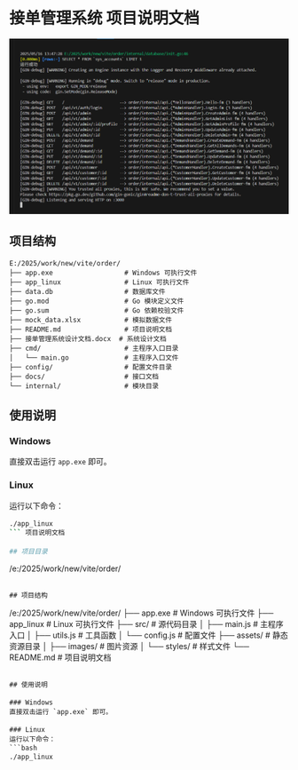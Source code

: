 # 接单管理系统 项目说明文档

![](./assets/image.png)

## 项目结构
```tree
E:/2025/work/new/vite/order/
├── app.exe                  # Windows 可执行文件
├── app_linux                # Linux 可执行文件
├── data.db                  # 数据库文件
├── go.mod                   # Go 模块定义文件
├── go.sum                   # Go 依赖校验文件
├── mock_data.xlsx           # 模拟数据文件
├── README.md                # 项目说明文档
├── 接单管理系统设计文档.docx  # 系统设计文档
├── cmd/                     # 主程序入口目录
│   └── main.go              # 主程序入口文件
├── config/                  # 配置文件目录
├── docs/                    # 接口文档
└── internal/                # 模块目录
```

## 使用说明

### Windows
直接双击运行 `app.exe` 即可。

### Linux
运行以下命令：
```bash
./app_linux
``` 项目说明文档

## 项目目录
```
/e:/2025/work/new/vite/order/
```

## 项目结构
```
/e:/2025/work/new/vite/order/
├── app.exe          # Windows 可执行文件
├── app_linux        # Linux 可执行文件
├── src/             # 源代码目录
│   ├── main.js      # 主程序入口
│   ├── utils.js     # 工具函数
│   └── config.js    # 配置文件
├── assets/          # 静态资源目录
│   ├── images/      # 图片资源
│   └── styles/      # 样式文件
└── README.md        # 项目说明文档
```

## 使用说明

### Windows
直接双击运行 `app.exe` 即可。

### Linux
运行以下命令：
```bash
./app_linux
```